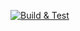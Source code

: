 [![Build & Test](https://github.com/marcingolenia/ska/actions/workflows/ci.yml/badge.svg)](https://github.com/marcingolenia/ska/actions/workflows/ci.yml)
